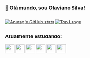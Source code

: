 ### 👋 Olá mundo, sou Otaviano Silva!

##

[![Anurag's GitHub stats](https://github-readme-stats.vercel.app/api?username=OtavianoSilva&show_icons=true&theme=midnight-purple)](https://github.com/anuraghazra/github-readme-stats)
[![Top Langs](https://github-readme-stats.vercel.app/api/top-langs/?username=OtavianoSilva&layout=donut&theme=midnight-purple)](https://github.com/anuraghazra/github-readme-stats)

##

### Atualmente estudando:
<div class='flex-container'>
  
  <img src="https://cdn.jsdelivr.net/gh/devicons/devicon/icons/python/python-plain.svg" height=30, width=30 />
  <img src="https://cdn.jsdelivr.net/gh/devicons/devicon/icons/django/django-plain.svg" height=30, width=30 />
  <img src="https://cdn.jsdelivr.net/gh/devicons/devicon/icons/html5/html5-plain.svg" height=30, width=30 />
  <img src="https://cdn.jsdelivr.net/gh/devicons/devicon/icons/css3/css3-plain.svg" height=30, width=30 />
  <img src="https://cdn.jsdelivr.net/gh/devicons/devicon/icons/javascript/javascript-plain.svg" height=30, width=30 />
  <img src="https://cdn.jsdelivr.net/gh/devicons/devicon/icons/git/git-plain.svg" height=30, width=30 />
  
</div>
